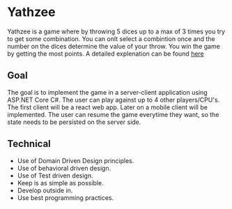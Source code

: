 # Yathzee

Yathzee is a game where by throwing 5 dices up to a max of 3 times you try to get some combination. You can onlt select a combintion once and the number on the dices determine the value of your throw. You win the game by getting the most points. A detailed explenation can be found [here][1]

## Goal

The goal is to implement the game in a server-client application using ASP.NET Core C#. The user can play against up to 4 other players/CPU's. The first client will be a react web app. Later on a mobile client will be implemented. The user can resume the game everytime they want, so the state needs to be persisted on the server side.

## Technical

- Use of Domain Driven Design principles.
- Use of behavioral driven design.
- Use of Test driven design.
- Keep is as simple as possible.
- Develop outside in.
- Use best programming practices.

[1]: https://en.wikipedia.org/wiki/Yahtzee